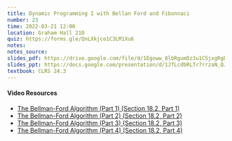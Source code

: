 ```yaml
---
title: Dynamic Programming I with Bellan Ford and Fibonnaci
number: 23
time: 2022-03-21 12:00
location: Graham Hall 210
quiz: https://forms.gle/QnLXkjco1C3LM1Xu6
notes:
notes_source:
slides_pdf: https://drive.google.com/file/d/1Egoww_8lbRgumDz3u1C5jxgRgDFGz7rI/view?usp=sharing
slides_ppt: https://docs.google.com/presentation/d/1JfLcdbRLTr7rrzaN_QJo1A0GAmj8oIOrf75iRVspIZE/edit?usp=sharing
textbook: CLRS 24.3
---
```


#### Video Resources
- [The Bellman-Ford Algorithm (Part 1) (Section 18.2, Part 1)](https://www.youtube.com/watch?v=06OK99Aak60&list=PLXFMmlk03Dt5EMI2s2WQBsLsZl7A5HEK6&index=55)
- [The Bellman-Ford Algorithm (Part 2) (Section 18.2, Part 2)](https://www.youtube.com/watch?v=d1TWZa20Mkw&list=PLXFMmlk03Dt5EMI2s2WQBsLsZl7A5HEK6&index=56)
- [The Bellman-Ford Algorithm (Part 3) (Section 18.2, Part 3)](https://www.youtube.com/watch?v=HaXTsC8eOfo&list=PLXFMmlk03Dt5EMI2s2WQBsLsZl7A5HEK6&index=57)
- [The Bellman-Ford Algorithm (Part 4) (Section 18.2, Part 4)](https://www.youtube.com/watch?v=Otn0kbliRUQ&list=PLXFMmlk03Dt5EMI2s2WQBsLsZl7A5HEK6&index=58)